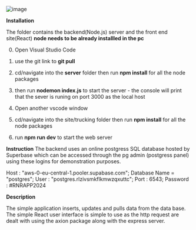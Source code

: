 ![image](https://github.com/user-attachments/assets/f24b01c2-9511-47ff-bead-a88ce0ac4bc8)

**Installation**

The folder contains the backend(Node.js) server and the front end site(React)
**node needs to be already installled in the pc**

0. Open Visual Studio Code
1. use the git link to **git pull<Link>** 
2. cd/navigate into the **server** folder then run **npm install** for all the node packages
3. then run **nodemon index.js** to start the server - the console will print that the sever is runing on port 3000 as the local host

4. Open another vscode window
5. cd/navigate into the site/trucking folder then run **npm install** for all the node packages
6. run **npm run dev** to start the web server

**Instruction**
The backend uses an online postgress SQL database hosted by Superbase which can be accessed through the pg admin (postgress panel) using these logins for demonstration purposes.

Host : "aws-0-eu-central-1.pooler.supabase.com";
Database Name = "postgres";
User : "postgres.rlzivsmkflkmwzqxuttc";
Port : 6543;
Password : #RNRAPP2024

**Description**

The simple application inserts, updates and pulls data from the data base. The simple React user interface is simple to use as the http request are dealt with using the axion package along with the express server.


